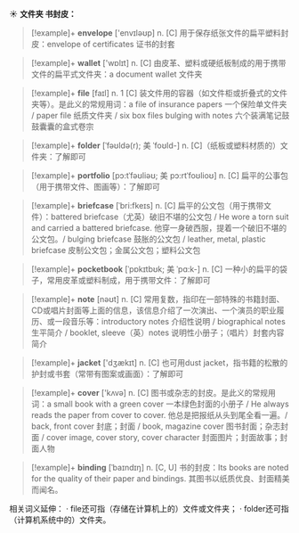 ☀ <span class="category">**文件夹 书封皮：**</span>
>[!example]+ <span class="vocabulary">**envelope**</span> ['envɪləʊp] 
> <span class="definition">n. [C] 用于保存纸张文件的扁平塑料封皮：</span>envelope of certificates 证书的封套

>[!example]+ <span class="vocabulary">**wallet**</span> ['wɒlɪt] 
> <span class="definition">n. [C] 由皮革、塑料或硬纸板制成的用于携带文件的扁平式文件夹：</span>a document wallet 文件夹

>[!example]+ <span class="vocabulary">**file**</span> [faɪl] 
> <span class="definition">n. 1 [C] 装文件用的容器（如文件柜或折叠式的文件夹等）。是此义的常规用词：</span>a file of insurance papers 一个保险单文件夹 / paper file 纸质文件夹 / six box files bulging with notes 六个装满笔记鼓鼓囊囊的盒式卷宗 
           
>[!example]+ <span class="vocabulary">**folder**</span> [ˈfəʊldə(r); 美 ˈfoʊld-]
> <span class="definition">n. [C]（纸板或塑料材质的）文件夹：</span>了解即可
           
>[!example]+ <span class="vocabulary">**portfolio**</span> [pɔ:tˈfəʊliəʊ; 美 pɔ:rtˈfoʊlioʊ]
> <span class="definition">n. [C] 扁平的公事包（用于携带文件、图画等）：</span>了解即可
           
>[!example]+ <span class="vocabulary">**briefcase**</span> [ˈbri:fkeɪs]
> <span class="definition">n. [C] 扁平的公文包（用于携带文件）：</span>battered briefcase（尤英）破旧不堪的公文包 / He wore a torn suit and carried a battered briefcase. 他穿一身破西服，提着一个破旧不堪的公文包。/ bulging briefcase 鼓胀的公文包 / leather, metal, plastic briefcase 皮制公文包；金属公文包；塑料公文包           

>[!example]+ <span class="vocabulary">**pocketbook**</span> [ˈpɒkɪtbʊk; 美 ˈpɑ:k-]
> <span class="definition">n. [C] 一种小的扁平的袋子，常用皮革或塑料制成，用于携带文件：</span>了解即可

>[!example]+ <span class="vocabulary">**note**</span> [nəʊt] 
> <span class="definition">n. [C] 常用复数，指印在一部特殊的书籍封面、CD或唱片封面等上面的信息，该信息介绍了一次演出、一个演员的职业履历、或一段音乐等：</span>introductory notes 介绍性说明 / biographical notes 生平简介 / booklet, sleeve（英）notes 说明性小册子；（唱片）封套内容简介

>[!example]+ <span class="vocabulary">**jacket**</span> ['dӡækɪt] 
> <span class="definition">n. [C] 也可用dust jacket，指书籍的松散的护封或书套（常带有图案或画面）：</span>了解即可

>[!example]+ <span class="vocabulary">**cover**</span> ['kʌvə] 
> <span class="definition">n. [C] 图书或杂志的封皮。是此义的常规用词：</span>a small book with a green cover 一本绿色封面的小册子 / He always reads the paper from cover to cover. 他总是把报纸从头到尾全看一遍。/ back, front cover 封底；封面 / book, magazine cover 图书封面；杂志封面 / cover image, cover story, cover character 封面图片；封面故事；封面人物 
           
>[!example]+ <span class="vocabulary">**binding**</span> [ˈbaɪndɪŋ]
> <span class="definition">n. [C, U] 书的封皮：</span>Its books are noted for the quality of their paper and bindings. 其图书以纸质优良、封面精美而闻名。

相关词义延伸：
· file还可指（存储在计算机上的）文件或文件夹；
· folder还可指（计算机系统中的）文件夹。
